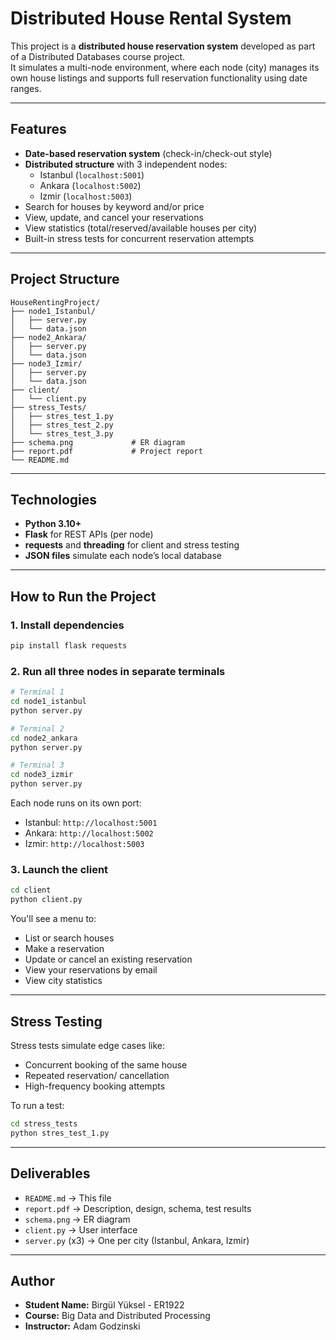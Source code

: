 
# Distributed House Rental System

This project is a **distributed house reservation system** developed as part of a Distributed Databases course project.  
It simulates a multi-node environment, where each node (city) manages its own house listings and supports full reservation functionality using date ranges.

---

## Features

- **Date-based reservation system** (check-in/check-out style)
- **Distributed structure** with 3 independent nodes:
  - Istanbul (`localhost:5001`)
  - Ankara (`localhost:5002`)
  - Izmir (`localhost:5003`)
- Search for houses by keyword and/or price
- View, update, and cancel your reservations
- View statistics (total/reserved/available houses per city)
- Built-in stress tests for concurrent reservation attempts

---

## Project Structure

```
HouseRentingProject/
├── node1_Istanbul/
│   ├── server.py
│   └── data.json
├── node2_Ankara/
│   ├── server.py
│   └── data.json
├── node3_Izmir/
│   ├── server.py
│   └── data.json
├── client/
│   └── client.py
├── stress_Tests/
│   ├── stres_test_1.py
│   ├── stres_test_2.py
│   └── stres_test_3.py
├── schema.png             # ER diagram
├── report.pdf             # Project report
└── README.md
```

---

## Technologies

- **Python 3.10+**
- **Flask** for REST APIs (per node)
- **requests** and **threading** for client and stress testing
- **JSON files** simulate each node’s local database

---

## How to Run the Project

### 1. Install dependencies

```bash
pip install flask requests
```

### 2. Run all three nodes in separate terminals

```bash
# Terminal 1
cd node1_istanbul
python server.py

# Terminal 2
cd node2_ankara
python server.py

# Terminal 3
cd node3_izmir
python server.py
```

Each node runs on its own port:
- Istanbul: `http://localhost:5001`
- Ankara: `http://localhost:5002`
- Izmir: `http://localhost:5003`

### 3. Launch the client

```bash
cd client
python client.py
```

You'll see a menu to:
- List or search houses
- Make a reservation
- Update or cancel an existing reservation
- View your reservations by email
- View city statistics

---

## Stress Testing

Stress tests simulate edge cases like:
- Concurrent booking of the same house
- Repeated reservation/ cancellation
- High-frequency booking attempts

To run a test:
```bash
cd stress_tests
python stres_test_1.py
```

---

## Deliverables

- `README.md` → This file
- `report.pdf` → Description, design, schema, test results
- `schema.png` → ER diagram
- `client.py` → User interface
- `server.py` (x3) → One per city (Istanbul, Ankara, Izmir)

---

## Author

- **Student Name:** Birgül Yüksel - ER1922
- **Course:** Big Data and Distributed Processing
- **Instructor:** Adam Godzinski
